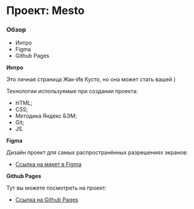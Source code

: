 # Проект: Mesto

### Обзор
* Интро
* Figma
* Github Pages

**Интро**

Это личная страница Жак-Ив Кусто, но она может стать вашей )

Технологии используемые при создании проекта:
* HTML;
* CSS;
* Методика Яндекс БЭМ;
* Git;
* JS.

**Figma**

Дизайн проект для самых распространённых разрешениях экранов:
* [Ссылка на макет в Figma](https://www.figma.com/file/2cn9N9jSkmxD84oJik7xL7/JavaScript.-Sprint-4?node-id=0%3A1)

**Github Pages**

Тут вы можете посмотреть на проект:
* [Ссылка на Github Pages](https://georgiy-komendantov.github.io/mesto/)
